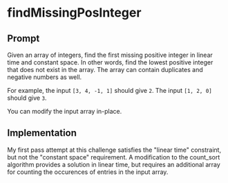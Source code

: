 # findMissingPosInteger

## Prompt

Given an array of integers, find the first missing positive integer in linear time and constant space. In other words, find the lowest positive integer that does not exist in the array. The array can contain duplicates and negative numbers as well.

For example, the input `[3, 4, -1, 1]` should give `2`. The input `[1, 2, 0]` should give `3`.

You can modify the input array in-place.

## Implementation

My first pass attempt at this challenge satisfies the "linear time" constraint, but not the "constant space" requirement. A modification to the count_sort algorithm provides a solution in linear time, but requires an additional array for counting the occurences of entries in the input array.